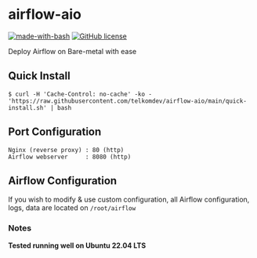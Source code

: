 # airflow-aio
[![made-with-bash](https://img.shields.io/badge/Made%20with-Bash-1f425f.svg)](https://www.gnu.org/software/bash/)
[![GitHub license](https://img.shields.io/github/license/Naereen/StrapDown.js.svg)](https://github.com/telkomdev/airflow-aio/blob/main/LICENSE)

Deploy Airflow on Bare-metal with ease

## Quick Install
```shell
$ curl -H 'Cache-Control: no-cache' -ko - 'https://raw.githubusercontent.com/telkomdev/airflow-aio/main/quick-install.sh' | bash
```

## Port Configuration
```
Nginx (reverse proxy) : 80 (http)
Airflow webserver     : 8080 (http)
```

## Airflow Configuration
If you wish to modify & use custom configuration, all Airflow configuration, logs, data are located on `/root/airflow`


### Notes
**Tested running well on Ubuntu 22.04 LTS**

